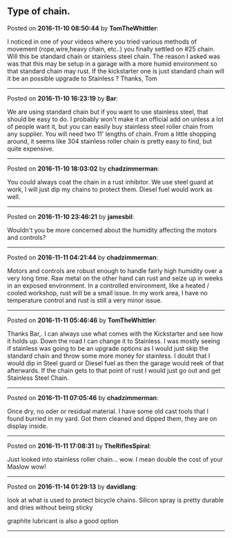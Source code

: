 ## Type of chain.
Posted on **2016-11-10 08:50:44** by **TomTheWhittler**:

I noticed in one of your videos where you tried various methods of movement (rope,wire,heavy chain, etc..) you finally settled on #25 chain. Will this be standard chain or stainless steel chain. The reason I asked was was that this may be setup in a garage with a more humid environment so that standard chain may rust. If the kickstarter one is just standard chain will it be an possible upgrade to Stainless ? Thanks, Tom

---

Posted on **2016-11-10 16:23:19** by **Bar**:

We are using standard chain but if you want to use stainless steel, that should be easy to do. I probably won't make it an official add on unless a lot of people want it, but you can easily buy stainless steel roller chain from any supplier. You will need two 11' lengths of chain. From a little shopping around, it seems like 304 stainless roller chain is pretty easy to find, but quite expensive.

---

Posted on **2016-11-10 18:03:02** by **chadzimmerman**:

You could always coat the chain in a rust inhibitor.  We use steel guard at work, I will just dip my chains to protect them.  Diesel fuel would work as well.

---

Posted on **2016-11-10 23:46:21** by **jamesbil**:

Wouldn't you be more  concerned about the humidity affecting the motors and controls?

---

Posted on **2016-11-11 04:21:44** by **chadzimmerman**:

Motors and controls are robust enough to handle fairly high humidity over a very long time. Raw metal on the other hand can rust and seize up in weeks in an exposed environment.  In a controlled environment, like a heated / cooled workshop, rust will be a small issue.  In my work area, I have no temperature control and rust is still a very minor issue.

---

Posted on **2016-11-11 05:46:46** by **TomTheWhittler**:

Thanks Bar,. I can always use what comes with the Kickstarter and see how it holds up. Down the road I can change it to Stainless. I was mostly seeing if stainless was going to be an upgrade options as I would just skip the standard chain and throw some more money for stainless.  I doubt that I would dip in Steel guard or Diesel fuel as then the garage would reek of that afterwards. If the chain gets to that point of rust I would just go out and get Stainless Steel Chain.

---

Posted on **2016-11-11 07:05:46** by **chadzimmerman**:

Once dry, no oder or residual material.  I have some old cast tools that I found burried in my yard.   Got them cleaned and dipped them, they are on display inside.

---

Posted on **2016-11-11 17:08:31** by **TheRiflesSpiral**:

Just looked into stainless roller chain... wow. I mean double the cost of your Maslow wow!

---

Posted on **2016-11-14 01:29:13** by **davidlang**:

look at what is used to protect bicycle chains. Silicon spray is pretty durable and dries without being sticky

graphite lubricant is also a good option

---

